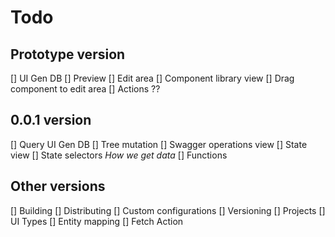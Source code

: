 # Todo

## Prototype version

[] UI Gen DB
[] Preview
[] Edit area
[] Component library view
[] Drag component to edit area
[] Actions ??

## 0.0.1 version

[] Query UI Gen DB
[] Tree mutation
[] Swagger operations view
[] State view
[] State selectors *How we get data*
[] Functions

## Other versions

[] Building
[] Distributing
[] Custom configurations
[] Versioning
[] Projects
[] UI Types
[] Entity mapping
[] Fetch Action
